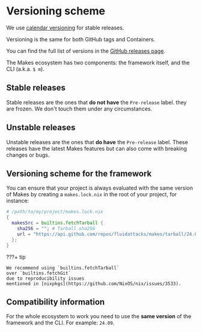 # Versioning scheme

We use [calendar versioning](https://calver.org/) for stable releases.

Versioning is the same for both GitHub tags and Containers.

You can find
the full list of versions in the
[GitHub releases page](https://github.com/fluidattacks/makes/releases).

The Makes ecosystem has two components:
the framework itself, and the CLI (a.k.a. `$ m`).

## Stable releases

Stable releases are the ones that **do not have** the `Pre-release` label.
they are frozen.
We don't touch them under any circumstances.

## Unstable releases

Unstable releases are the ones
that **do have** the `Pre-release` label.
These releases have the latest Makes features
but can also come with breaking changes or bugs.

## Versioning scheme for the framework

You can ensure
that your project is always evaluated
with the same version of Makes
by creating a `makes.lock.nix` in the root of your project,
for instance:

```nix
# /path/to/my/project/makes.lock.nix
{
  makesSrc = builtins.fetchTarball {
    sha256 = ""; # Tarball sha256
    url = "https://api.github.com/repos/fluidattacks/makes/tarball/24.09";
  };
}
```

???+ tip

    We recommend using `builtins.fetchTarball`
    over `builtins.fetchGit`
    due to reproducibility issues
    mentioned in [nixpkgs](https://github.com/NixOS/nix/issues/3533).

## Compatibility information

For the whole ecosystem to work
you need to use the **same version**
of the framework and the CLI.
For example: `24.09`.
